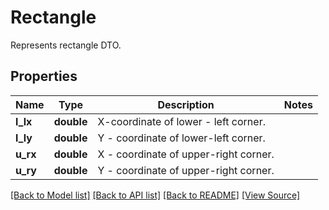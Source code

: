 ﻿# Rectangle
Represents rectangle DTO.

## Properties
Name | Type | Description | Notes
------------ | ------------- | ------------- | -------------
**l_lx** | **double** | X-coordinate of lower - left corner. | 
**l_ly** | **double** | Y - coordinate of lower-left corner. | 
**u_rx** | **double** | X - coordinate of upper-right corner. | 
**u_ry** | **double** | Y - coordinate of upper-right corner. | 

[[Back to Model list]](../README.md#documentation-for-models) [[Back to API list]](../README.md#documentation-for-api-endpoints) [[Back to README]](../README.md) [[View Source]](../src/Aspose/PDF/Model/Rectangle.php)

